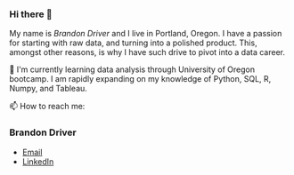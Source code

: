 ### Hi there 👋

My name is *Brandon Driver* and I live in Portland, Oregon. I have a passion for starting with raw data, and turning into a polished product. This, amongst other reasons, is why I have such drive to pivot into a data career. 

🌱 I'm currently learning data analysis through University of Oregon bootcamp. I am rapidly expanding on my knowledge of Python, SQL, R, Numpy, and Tableau. 


📫 How to reach me: 
### Brandon Driver
- [Email](mailto:brandon.p.driver@gmail.com "Brandon Driver")
- [LinkedIn](https://www.linkedin.com/in/bpdriver/ "LinkedIn Profile - Brandon Driver")


<!--
**Bransblu/Bransblu** is a ✨ _special_ ✨ repository because its `README.md` (this file) appears on your GitHub profile.

Here are some ideas to get you started:

- 🔭 I’m currently working on ...
- 👯 I’m looking to collaborate on ...
- 🤔 I’m looking for help with ...
- 💬 Ask me about ...
- 📫 How to reach me: ...
- 😄 Pronouns: ...
- ⚡ Fun fact: ...
-->
